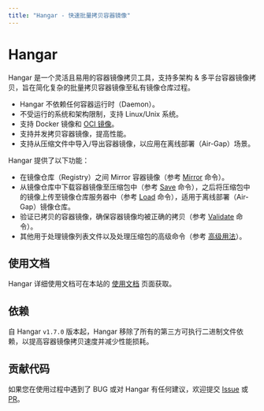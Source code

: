 ```yaml
---
title: "Hangar - 快速批量拷贝容器镜像"
---
```


# Hangar

Hangar 是一个灵活且易用的容器镜像拷贝工具，支持多架构 & 多平台容器镜像拷贝，旨在简化复杂的批量拷贝容器镜像至私有镜像仓库过程。

- Hangar 不依赖任何容器运行时（Daemon）。
- 不受运行的系统和架构限制，支持 Linux/Unix 系统。
- 支持 Docker 镜像和 [OCI 镜像](https://github.com/opencontainers/image-spec)。
- 支持并发拷贝容器镜像，提高性能。
- 支持从压缩文件中导入/导出容器镜像，以应用在离线部署（Air-Gap）场景。

Hangar 提供了以下功能：

- 在镜像仓库（Registry）之间 Mirror 容器镜像（参考 [Mirror](/v1.7/mirror/mirror) 命令）。
- 从镜像仓库中下载容器镜像至压缩包中（参考 [Save](/v1.7/save/save) 命令），之后将压缩包中的镜像上传至镜像仓库服务器中（参考 [Load](/v1.7/load/load) 命令），适用于离线部署（Air-Gap）镜像仓库。
- 验证已拷贝的容器镜像，确保容器镜像均被正确的拷贝（参考 [Validate](/v1.7/advanced/validate) 命令）。
- 其他用于处理镜像列表文件以及处理压缩包的高级命令（参考 [高级用法](/v1.7/advanced)）。

## 使用文档

Hangar 详细使用文档可在本站的 [使用文档](/zh/v1.7/) 页面获取。

## 依赖

自 Hangar `v1.7.0` 版本起，Hangar 移除了所有的第三方可执行二进制文件依赖，以提高容器镜像拷贝速度并减少性能损耗。

## 贡献代码

如果您在使用过程中遇到了 BUG 或对 Hangar 有任何建议，欢迎提交 [Issue](https://github.com/cnrancher/hangar/issues) 或 [PR](https://github.com/cnrancher/hangar/pulls)。
